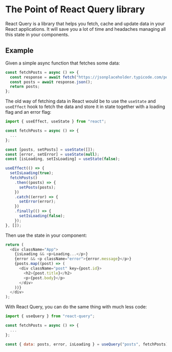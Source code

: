 # The Point of React Query library

React Query is a library that helps you fetch, cache and update data in your React applications. It will save you a lot of time and headaches managing all this state in your components.

## Example

Given a simple async function that fetches some data:

```js
const fetchPosts = async () => {
  const response = await fetch("https://jsonplaceholder.typicode.com/posts");
  const posts = await response.json();
  return posts;
};
```

The old way of fetching data in React would be to use the `useState` and `useEffect` hook to fetch the data and store it in state together with a loading flag and an error flag:

```js
import { useEffect, useState } from "react";

const fetchPosts = async () => {
  ...
};

const [posts, setPosts] = useState([]);
const [error, setError] = useState(null);
const [isLoading, setIsLoading] = useState(false);

useEffect(() => {
  setIsLoading(true);
  fetchPosts()
    .then((posts) => {
      setPosts(posts);
    })
    .catch((error) => {
      setError(error);
    })
    .finally(() => {
      setIsLoading(false);
    });
}, []);
```

Then use the state in your component:

```js
return (
  <div className="App">
    {isLoading && <p>Loading...</p>}
    {error && <p className="error">{error.message}</p>}
    {posts.map((post) => (
      <div className="post" key={post.id}>
        <h2>{post.title}</h2>
        <p>{post.body}</p>
      </div>
    ))}
  </div>
);
```

With React Query, you can do the same thing with much less code:

```js
import { useQuery } from "react-query";

const fetchPosts = async () => {
  ...
};

const { data: posts, error, isLoading } = useQuery("posts", fetchPosts);
```
